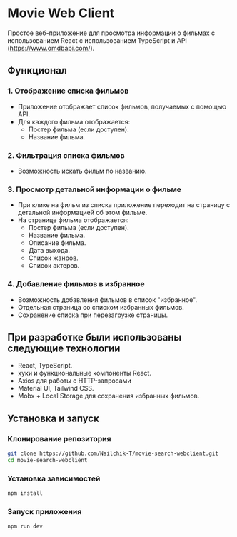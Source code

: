 # Movie Web Client

Простое веб-приложение для просмотра информации о фильмах с использованием React с использованием TypeScript и API (https://www.omdbapi.com/).

## Функционал

### 1. Отображение списка фильмов

- Приложение отображает список фильмов, получаемых с помощью API.
- Для каждого фильма отображается:
    - Постер фильма (если доступен).
    - Название фильма.

### 2. Фильтрация списка фильмов

- Возможность искать фильм по названию.

### 3. Просмотр детальной информации о фильме

- При клике на фильм из списка приложение переходит на страницу с детальной информацией об этом фильме.
- На странице фильма отображается:
    - Постер фильма (если доступен).
    - Название фильма.
    - Описание фильма.
    - Дата выхода.
    - Список жанров. 
    - Список актеров.

### 4. Добавление фильмов в избранное

- Возможность добавления фильмов в список "избранное".
- Отдельная страница со списком избранных фильмов.
- Сохранение списка при перезагрузке страницы.

## При разработке были использованы следующие технологии

- React, TypeScript.
- хуки и функциональные компоненты React.
- Axios для работы с HTTP-запросами
- Material UI, Tailwind CSS.
- Mobx + Local Storage для сохранения избранных фильмов.

## Установка и запуск

### Клонирование репозитория

```bash
git clone https://github.com/Nailchik-T/movie-search-webclient.git
cd movie-search-webclient

```

### Установка зависимостей

```bash
npm install
```

### Запуск приложения

```bash
npm run dev
```
